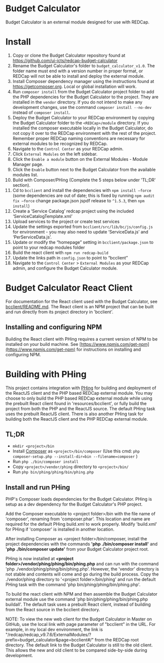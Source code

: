 # Budget Calculator

Budget Calculator is an external module designed for use with REDCap.

# Install

1. Copy or clone the Budget Calculator repository found at https://github.com/ui-icts/redcap-budget-calculator
2. Rename the Budget Calculator's folder to `budget_calculator_v1.0`. The folder name must end with a version number in proper format, or REDCap will not be able to install and deploy the external module.
3. Install Composer dependency manager using the instructions found at https://getcomposer.org. Local or global installation will work.
4. Run `composer install` from the Budget Calculator project folder to add the PHP dependencies for the Budget Calculator to the project. They are installed in the `vendor` directory. If you do not intend to make any development changes, use the command `composer install --no-dev` instead of `composer install`.
5. Deploy the Budget Calculator to your REDCap environment by copying the Budget Calculator folder to the `<REDCap>/module` directory. If you installed the composer executable locally in the Budget Calculator, do not copy it over to the REDCap environment with the rest of the project. Remember proper REDCap naming conventions are necessary for external modules to be recognized by REDCap.
6. Navigate to the `Control Center` as your REDCap admin.
7. Click `External Modules` on the left sidebar.
8. Click the `Enable a module` button on the External Modules - Module Manager page.
9. Click the `Enable` button next to the Budget Calculator from the available modules list.
10. Build with Composer/PHing (Complete the 5 steps below under 'TL;DR' section).
11. Cd to `bcclient` and install the dependencies with `npm install —force` (some dependencies are out of date; this is fixed by running `npm audit fix —force` change package.json jspdf release to `^1.5.3`, then `npm install`)
12. Create a ‘Service Catalog’ redcap project using the included ‘ServiceCatalogTemplate.xml’
13. Upload services to the project or create test services
14. Update the settings exported from `bcclient/src/lib/bc/js/config.js` for environment - you may also need to update ‘ServiceData.js’ and ‘PerServiceData.js’.
15. Update or modify the “homepage” setting in `bcclient/package.json` to point to your redcap modules folder
16. Build the react client with `npm run redcap-build`
17. Update the links path in `config.json` to point to “bcclient”
18. Navigate to the `Control Center` > `External Modules` as your REDCap admin, and configure the Budget Calculator module.

# Budget Calculator React Client

For documentation for the React client used with the Budget Calculator, see [bcclient/README.md](bcclient/). The React client is an NPM project that can be built and run directly from its project directory in 'bcclient'.

## Installing and configuring NPM

Building the React client with PHing requires a current version of NPM to be installed on your build machine. See [https://www.npmjs.com/get-npm](https://www.npmjs.com/get-npm) for instructions on installing and configuring NPM.

# Building with PHing

This project contains integration with [PHing](https://www.phing.info/guide/hlhtml/#ch.gettingstarted) for building and
deployment of the ReactJS client and the PHP based REDCap external module. You may choose to only build the PHP based REDCap external module while using the prebuilt React client found in 'resources/bcclient', or fully build the project from both the PHP and the ReactJS source. The default PHing task uses the prebuilt ReactJS client. There is also another PHing task for building both the ReactJS client and the PHP REDCap external module.

## TL;DR

- `mkdir <project>/bin`
- Install [Composer](https://getcomposer.org/download/) as `<project>/bin/composer` (Use this cmd: `php composer-setup.php --install-dir=bin --filename=composer` )
- Run `php ./bin/composer install`
- Copy `<project>/vendor/phing` directory to `<project>/bin/`
- Run `php bin/phing/phing/bin/phing.php`


## Install and run PHing

PHP's Composer loads dependencies for the Budget Calculator. PHing is setup as a dev dependency for the Budget Calculator's PHP project.

Add the Composer executable to &lt;project folder&gt;/bin with the file name of 'composer', renaming from 'composer.phar'. This location and name are required for the default PHing build.xml to work properly. Modify 'build.xml' for PHing if 'composer' is installed in another location.


After installing Composer as &lt;project folder&gt;/bin/composer, install the project dependencies with the commands **'php ./bin/composer install'** and **'php ./bin/composer update'** from your Budget Calculator project root.


PHing is now installed at **&lt;project folder&gt;/vendor/phing/phing/bin/phing.php** and can run with the command 'php ./vendor/phing/phing/bin/phing.php'. However, the 'vendor' directory is not stable and contents will come and go during the build process. Copy the ./vendor/phing directory to '&lt;project folder&gt;/bin/phing' and run the default PHing task with the command 'php bin/phing/phing/bin/phing.php'.

To build the react client with NPM and then assemble the Budget Calculator external module use the command 'php bin/phing/phing/bin/phing.php buildall'. The default task uses a prebuilt React client, instead of building from the React source in the bcclient directory.

NOTE: To view the new web client for the Budget Calculator in Master on GitHub, use the local link with page parameter of "bcclient" in the URL. For example, in my local dev environment, the link is "/redcap/redcap_v9.7.6/ExternalModules/?prefix=budget_calculator&page=bcclient#/" from the REDCap root directory. The default link to the Budget Calculator is still to the old client. This allows the new and old client to be compared side-by-side during development.
